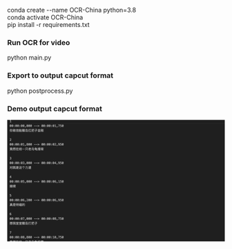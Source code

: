 conda create --name OCR-China python=3.8 <br>
conda activate OCR-China <br>
pip install -r requirements.txt

### Run OCR for video
python main.py 

### Export to output capcut format
python postprocess.py

### Demo output capcut format
![res](https://github.com/Houangnt/OCR_Subtitle_For_Cartoon_Chinese_Capcut/blob/main/output.png?raw=true)
